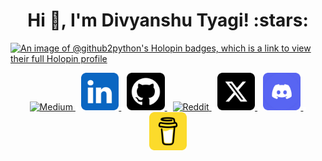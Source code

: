 <!-- # Hi there , I'am **Divyanshu Tyagi** -->
<h1 align="center">Hi 👋, I'm Divyanshu Tyagi! :stars:</h1>

[![An image of @github2python's Holopin badges, which is a link to view their full Holopin profile](https://holopin.me/github2python)](https://holopin.io/@github2python)

<!--**github2python/github2python** is a ✨ _special_ ✨ repository because its `README.md` (this file) appears on your GitHub profile. -->

<p align="center">
    <a href="https://medium.com/@jindalujjwal0720" target="_blank">
      <img src="src/images/g_medium.png" alt="Medium" style="width: 12%"/>
    </a>
    <img src="src/vectors/g_blank.svg" alt="Blank" style="width: 1%"/>
    <a href="https://www.linkedin.com/in/jindalujjwal0720/" target="_blank">
      <img src="src/images/g_linkedin.png" alt="LinkedIn" style="width: 12%"/>
    </a>
    <img src="src/vectors/g_blank.svg" alt="Blank" style="width: 1%"/>
    <a href="https://github.com/jindalujjwal0720" target="_blank">
      <img src="src/images/g_github.png" alt="Github" style="width:12%;" />
    </a>
    <img src="src/vectors/g_blank.svg" alt="Blank" style="width: 1%"/>
    <a href="https://www.reddit.com/user/jindalujjwal0720" target="_blank">
      <img src="src/images/g_reddit.png" alt="Reddit" style="width:12%;" />
    </a>
    <img src="src/vectors/g_blank.svg" alt="Blank" style="width: 1%"/>
    <a href="https://twitter.com/jindalujjwal07" target="_blank">
      <img src="src/images/g_twitter.png" alt="X (Twitter)" style="width:12%;" />
    </a>
    <img src="src/vectors/g_blank.svg" alt="Blank" style="width: 1%"/>
    <a href="https://discordapp.com/users/936926592687554610" target="_blank">
      <img src="src/images/g_discord.png" alt="Discord @jindalujjwal0720" style="width:12%;" />
    </a>
    <img src="src/vectors/g_blank.svg" alt="Blank" style="width: 1%"/>
    <a href="https://www.buymeacoffee.com/jindalujjwal0720" target="_blank">
      <img src="src/images/g_coffee.png" alt="Buy Me A Coffee" style="width:12%;" />
    </a>
</p>



